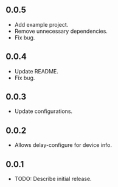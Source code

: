 ## 0.0.5

* Add example project.
* Remove unnecessary dependencies.
* Fix bug.

## 0.0.4

* Update README.
* Fix bug.

## 0.0.3

* Update configurations.

## 0.0.2

* Allows delay-configure for device info.

## 0.0.1

* TODO: Describe initial release.
